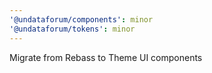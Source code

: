 ```yaml
---
'@undataforum/components': minor
'@undataforum/tokens': minor
---
```


Migrate from Rebass to Theme UI components
